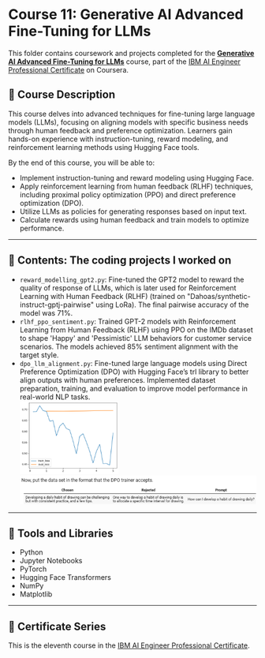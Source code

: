 # Course 11: Generative AI Advanced Fine-Tuning for LLMs

This folder contains coursework and projects completed for the **[Generative AI Advanced Fine-Tuning for LLMs](https://www.coursera.org/learn/generative-ai-advanced-fine-tuning-for-llms?specialization=ai-engineer)** course, part of the [IBM AI Engineer Professional Certificate](https://www.coursera.org/professional-certificates/ai-engineer) on Coursera.

## 🧠 Course Description

This course delves into advanced techniques for fine-tuning large language models (LLMs), focusing on aligning models with specific business needs through human feedback and preference optimization. Learners gain hands-on experience with instruction-tuning, reward modeling, and reinforcement learning methods using Hugging Face tools.

By the end of this course, you will be able to:

- Implement instruction-tuning and reward modeling using Hugging Face.
- Apply reinforcement learning from human feedback (RLHF) techniques, including proximal policy optimization (PPO) and direct preference optimization (DPO).
- Utilize LLMs as policies for generating responses based on input text.
- Calculate rewards using human feedback and train models to optimize performance.

---

## 📂 Contents: The coding projects I worked on

- `reward_modelling_gpt2.py`: Fine-tuned the GPT2 model to reward the quality of response of LLMs, which is later used for Reinforcement Learning with Human Feedback (RLHF) (trained on "Dahoas/synthetic-instruct-gptj-pairwise" using LoRa). The final pairwise accuracy of the model was 71%.
- `rlhf_ppo_sentiment.py`: Trained GPT-2 models with Reinforcement Learning from Human Feedback (RLHF) using PPO on the IMDb dataset to shape 'Happy' and 'Pessimistic' LLM behaviors for customer service scenarios. The models achieved 85% sentiment alignment with the target style.
- `dpo_llm_alignment.py`: Fine-tuned large language models using Direct Preference Optimization (DPO) with Hugging Face’s trl library to better align outputs with human preferences. Implemented dataset preparation, training, and evaluation to improve model performance in real-world NLP tasks. <br>
 <img src="Images/loss dpo.png" alt="train and validation loss of the dpo model" width="200"/> <img src="Images/samples_dpo.png" alt="sample dpo" width="600"/> 
---

## 🔧 Tools and Libraries

- Python
- Jupyter Notebooks
- PyTorch
- Hugging Face Transformers
- NumPy
- Matplotlib

---

## 📌 Certificate Series

This is the eleventh course in the [IBM AI Engineer Professional Certificate](https://www.coursera.org/professional-certificates/ai-engineer).
